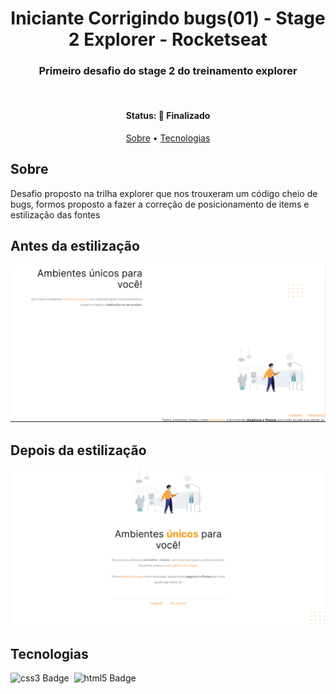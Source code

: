 <h1 align="center">
	Iniciante Corrigindo bugs(01) - Stage 2 Explorer - Rocketseat 
</h1>

<h3 align="center">
	Primeiro desafio do stage 2 do treinamento explorer
</h3>
<br/>

<h4 align="center">
	Status: 🚀 Finalizado
</h4>

<p align="center">
	<a href="#about">Sobre</a> •
	<a href="#tech-stack">Tecnologias</a> 
</p>

## Sobre

Desafio proposto na trilha explorer que nos trouxeram um código cheio de bugs, formos proposto a fazer a correção de posicionamento de items e estilização das fontes

## Antes da estilização

<img src="./images/gitImages/Desafio01(Antes).PNG"/>

## Depois da estilização
<img src="./images/gitImages/Desafio01(Depois).PNG"/>

## Tecnologias

<img src="https://img.shields.io/badge/Css3-05122A?style=flat&logo=css3" alt="css3 Badge" height="25">&nbsp;
<img src="https://img.shields.io/badge/Html5-05122A?style=flat&logo=html5" alt="html5 Badge" height="25">&nbsp;
